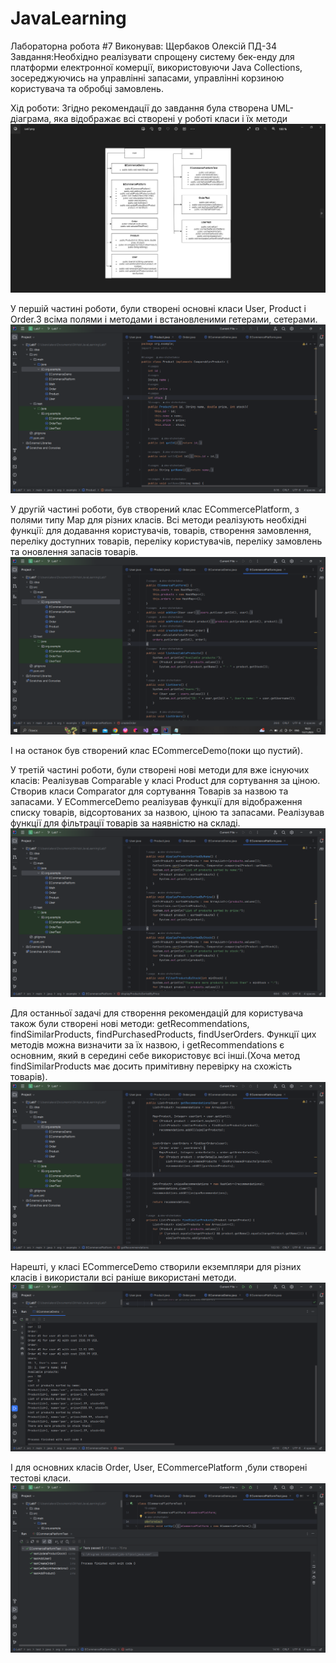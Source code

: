 # JavaLearning
Лабораторна робота #7 Виконував: Щербаков Олексій ПД-34 Завдання:Необхідно реалізувати спрощену систему бек-енду
для платформи електронної комерції, використовуючи Java Collections, зосереджуючись на управлінні запасами,
управлінні корзиною користувача та обробці замовлень.


Хід роботи:
Згідно рекомендації до завдання була створена UML-діаграма, яка відображає всі створені у роботі класи і їх методи
![img.png](img.png)

У першій частині роботи, були створені основні класи User, Product i Order.З всіма полями і методами і встановленими
гетерами, сетерами.
![img_1.png](img_1.png)

У другій частині роботи, був створений клас ECommercePlatform, з полями типу Map<integer> для різних класів.
Всі методи реалізують необхідні функції: для додавання користувачів, товарів, створення замовлення,
переліку доступних товарів, переліку користувачів, переліку замовлень та оновлення запасів товарів.
![img_2.png](img_2.png)

І на останок був створений клас ECommerceDemo(поки що пустий).

У третій частині роботи, були створені нові методи для вже існуючих класів:
Реалізував Comparable у класі Product для сортування за ціною.
Створив класи Comparator для сортування Товарів за назвою та запасами.
У ECommerceDemo реалізував функції для відображення списку товарів, відсортованих за назвою, ціною та запасами.
Реалізував функції для фільтрації товарів за наявністю на складі.
![img_3.png](img_3.png)


Для останньої задачі для створення рекомендацій для користувача також були створені нові методи: getRecommendations,
findSimilarProducts,
findPurchasedProducts,
findUserOrders.
Функції цих методів можна визначити за їх назвою, і getRecommendations є основним, який в середині себе використовує
всі інші.(Хоча метод findSimilarProducts має досить примітивну перевірку на схожість товарів).
![img_4.png](img_4.png)

Нарешті, у класі ECommerceDemo створили екземпляри для різних класів і використали всі раніше використані методи.
![img_5.png](img_5.png)

І для основних класів Order, User, ECommercePlatform ,були створені тестові класи.
![img_6.png](img_6.png)